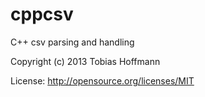 cppcsv
======

C++ csv parsing and handling

Copyright (c) 2013 Tobias Hoffmann

License: http://opensource.org/licenses/MIT
